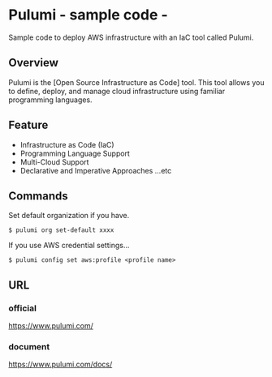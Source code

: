 # Pulumi - sample code -

Sample code to deploy AWS infrastructure with an IaC tool called Pulumi.

## Overview

Pulumi is the [Open Source Infrastructure as Code] tool.
This tool allows you to define, deploy, and manage cloud infrastructure using familiar programming languages.

## Feature

- Infrastructure as Code (IaC)
- Programming Language Support
- Multi-Cloud Support
- Declarative and Imperative Approaches
...etc

## Commands

Set default organization if you have.

```shell
$ pulumi org set-default xxxx
```

If you use AWS credential settings...

```shell
$ pulumi config set aws:profile <profile name>
```

## URL

### official

https://www.pulumi.com/

### document

https://www.pulumi.com/docs/


